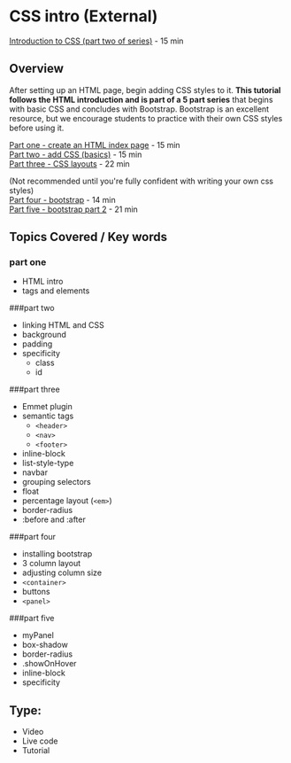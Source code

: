 # CSS intro (External)
[Introduction to CSS (part two of series)](https://www.youtube.com/watch?v=gBi8Obib0tw) - 15 min

## Overview
After setting up an HTML page, begin adding CSS styles to it. **This tutorial follows the HTML introduction and is part of a 5 part series** that begins with basic CSS and concludes with Bootstrap. Bootstrap is an excellent resource, but we encourage students to practice with their own CSS styles before using it.

[Part one - create an HTML index page](https://www.youtube.com/watch?v=3JluqTojuME) - 15 min  
[Part two - add CSS (basics)](https://www.youtube.com/watch?v=gBi8Obib0tw) - 15 min  
[Part three - CSS layouts](https://www.youtube.com/watch?v=9tzyJEwO9Os) - 22 min  

(Not recommended until you're fully confident with writing your own css styles)  
[Part four - bootstrap](http://www.youtube.com/watch?v=no-Ntkc836w) - 14 min  
[Part five - bootstrap part 2](https://www.youtube.com/watch?v=rDv9tObvqgo) - 21 min   

## Topics Covered / Key words

### part one
- HTML intro
- tags and elements

###part two
- linking HTML and CSS
- background
- padding
- specificity
  - class
  - id

###part three
- Emmet plugin
- semantic tags
  - `<header>`
  - `<nav>`
  - `<footer>`
- inline-block
- list-style-type
- navbar
- grouping selectors
- float
- percentage layout (`<em>`)
- border-radius
- :before and :after

###part four
- installing bootstrap
- 3 column layout
- adjusting column size
- `<container>`
- buttons
- `<panel>`

###part five
- myPanel
- box-shadow
- border-radius
- .showOnHover
- inline-block
- specificity

## Type:
- Video
- Live code
- Tutorial




